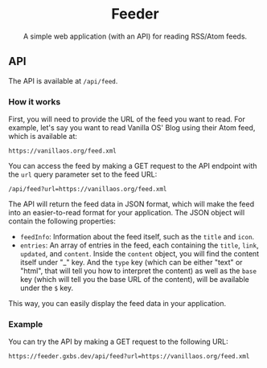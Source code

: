 <div align="center">
    <h1>Feeder</h1>
    <p>A simple web application (with an API) for reading RSS/Atom feeds.</p>
</div>

## API

The API is available at `/api/feed`.

### How it works

First, you will need to provide the URL of the feed you want to read. For
example, let's say you want to read Vanilla OS' Blog using their Atom feed,
which is available at:

```
https://vanillaos.org/feed.xml
```

You can access the feed by making a GET request to the API endpoint with the
`url` query parameter set to the feed URL:

```
/api/feed?url=https://vanillaos.org/feed.xml
```

The API will return the feed data in JSON format, which will make the feed into
an easier-to-read format for your application. The JSON object will contain the
following properties:

- `feedInfo`: Information about the feed itself, such as the `title` and `icon`.
- `entries`: An array of entries in the feed, each containing the `title`,
  `link`, `updated`, and `content`. Inside the `content` object, you will find
  the content itself under "\_" key. And the `type` key (which can be either
  "text" or "html", that will tell you how to interpret the content) as well as
  the `base` key (which will tell you the base URL of the content), will be
  available under the `$` key.

This way, you can easily display the feed data in your application.

### Example

You can try the API by making a GET request to the following URL:

```
https://feeder.gxbs.dev/api/feed?url=https://vanillaos.org/feed.xml
```

